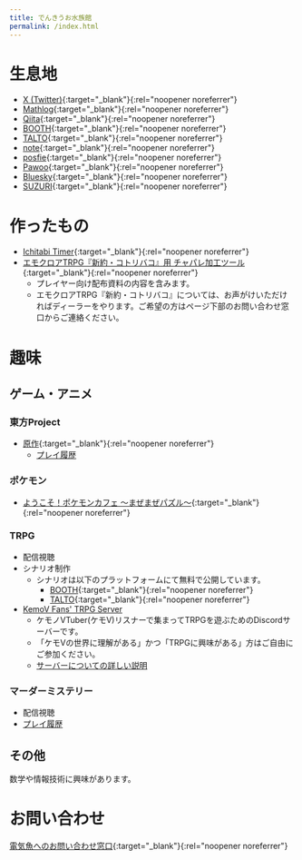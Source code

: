 ```yaml
---
title: でんきうお水族館
permalink: /index.html
---
```


# 生息地
- [X (Twitter)](https://x.com/denkiuo604){:target="_blank"}{:rel="noopener noreferrer"}
- [Mathlog](https://mathlog.info/users/718/articles){:target="_blank"}{:rel="noopener noreferrer"}
- [Qiita](https://qiita.com/denkiuo604){:target="_blank"}{:rel="noopener noreferrer"}
- [BOOTH](https://denkiuo.booth.pm/){:target="_blank"}{:rel="noopener noreferrer"}
- [TALTO](https://talto.cc/users/Dv3hSd6j95RIYzbvyMhu7jx5vwk1){:target="_blank"}{:rel="noopener noreferrer"}
- [note](https://note.com/denkiuo604/){:target="_blank"}{:rel="noopener noreferrer"}
- [posfie](https://posfie.com/@denkiuo604){:target="_blank"}{:rel="noopener noreferrer"}
- [Pawoo](https://pawoo.net/@denkiuo604){:target="_blank"}{:rel="noopener noreferrer"}
- [Bluesky](https://bsky.app/profile/denkiuo604.bsky.social){:target="_blank"}{:rel="noopener noreferrer"}
- [SUZURI](https://suzuri.jp/denkiuo604){:target="_blank"}{:rel="noopener noreferrer"}

# 作ったもの
- [Ichitabi Timer](https://denkiuo604.github.io/ichitabi-timer/){:target="_blank"}{:rel="noopener noreferrer"}
- [エモクロアTRPG『新約・コトリバコ』用 チャパレ加工ツール](https://denkiuo604.github.io/kotoribako-chatpalette/){:target="_blank"}{:rel="noopener noreferrer"}
  - プレイヤー向け配布資料の内容を含みます。
  - エモクロアTRPG『新約・コトリバコ』については、お声がけいただければディーラーをやります。ご希望の方はページ下部のお問い合わせ窓口からご連絡ください。

# 趣味

## ゲーム・アニメ

### 東方Project
- [原作](https://touhou-project.news/titles/){:target="_blank"}{:rel="noopener noreferrer"}
    - [プレイ履歴](/th.html)

### ポケモン
- [ようこそ！ポケモンカフェ ～まぜまぜパズル～](https://www.poke-maze.jp/){:target="_blank"}{:rel="noopener noreferrer"}

### TRPG
- 配信視聴
- シナリオ制作
    - シナリオは以下のプラットフォームにて無料で公開しています。
        - [BOOTH](https://denkiuo.booth.pm/){:target="_blank"}{:rel="noopener noreferrer"}
        - [TALTO](https://talto.cc/users/Dv3hSd6j95RIYzbvyMhu7jx5vwk1){:target="_blank"}{:rel="noopener noreferrer"}
- [KemoV Fans' TRPG Server](https://discord.gg/whRzgN88ut)
  - ケモノVTuber(ケモV)リスナーで集まってTRPGを遊ぶためのDiscordサーバーです。
  - 「ケモVの世界に理解がある」かつ「TRPGに興味がある」方はご自由にご参加ください。
  - [サーバーについての詳しい説明](/kfts.html)

### マーダーミステリー
- 配信視聴
- [プレイ履歴](/mm.html)

## その他
数学や情報技術に興味があります。

# お問い合わせ
[電気魚へのお問い合わせ窓口](https://forms.gle/paakCCAokaTNecjE8){:target="_blank"}{:rel="noopener noreferrer"}
